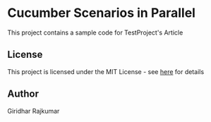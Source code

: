 # Cucumber Scenarios in Parallel

This project contains a sample code for TestProject's Article

## License

This project is licensed under the MIT License - see [here](https://mit-license.org/) for details

## Author
Giridhar Rajkumar
